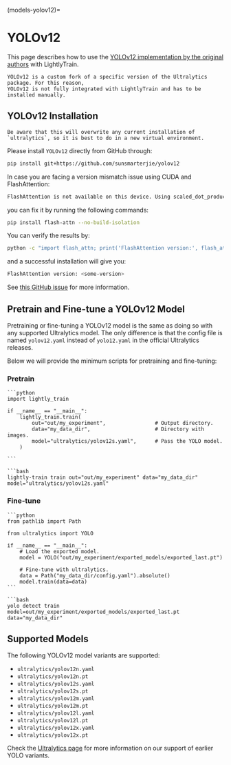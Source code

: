 (models-yolov12)=

# YOLOv12

This page describes how to use the [YOLOv12 implementation by the original authors](https://github.com/sunsmarterjie/yolov12)
with LightlyTrain.

```{note}
YOLOv12 is a custom fork of a specific version of the Ultralytics package. For this reason,
YOLOv12 is not fully integrated with LightlyTrain and has to be installed manually.
```

## YOLOv12 Installation

```{important}
Be aware that this will overwrite any current installation of `ultralytics`, so it is best to do in a new virtual environment.
```

Please install `YOLOv12` directly from GitHub through:

```bash
pip install git+https://github.com/sunsmarterjie/yolov12
```

In case you are facing a version mismatch issue using CUDA and FlashAttention:

```bash
FlashAttention is not available on this device. Using scaled_dot_product_attention instead.
```

you can fix it by running the following commands:

```bash
pip install flash-attn --no-build-isolation
```

You can verify the results by:

```bash
python -c "import flash_attn; print('FlashAttention version:', flash_attn.__version__)"
```

and a successful installation will give you:

```bash
FlashAttention version: <some-version>
```

See [this GitHub issue](https://github.com/sunsmarterjie/yolov12/issues/66) for more information.

## Pretrain and Fine-tune a YOLOv12 Model

Pretraining or fine-tuning a YOLOv12 model is the same as doing so with any supported Ultralytics model. The only difference is that the config file is named `yolov12.yaml` instead of `yolo12.yaml` in the official Ultralytics releases.

Below we will provide the minimum scripts for pretraining and fine-tuning:

### Pretrain

````{tab} Python
```python
import lightly_train

if __name__ == "__main__":
    lightly_train.train(
        out="out/my_experiment",                # Output directory.
        data="my_data_dir",                     # Directory with images.
        model="ultralytics/yolov12s.yaml",      # Pass the YOLO model.
    )

```
````

````{tab} Command Line
```bash
lightly-train train out="out/my_experiment" data="my_data_dir" model="ultralytics/yolov12s.yaml"
````

### Fine-tune

````{tab} Python
```python
from pathlib import Path

from ultralytics import YOLO

if __name__ == "__main__":
    # Load the exported model.
    model = YOLO("out/my_experiment/exported_models/exported_last.pt")

    # Fine-tune with ultralytics.
    data = Path("my_data_dir/config.yaml").absolute()
    model.train(data=data)
```
````

````{tab} Command Line
```bash
yolo detect train model=out/my_experiment/exported_models/exported_last.pt data="my_data_dir"
````

## Supported Models

The following YOLOv12 model variants are supported:

- `ultralytics/yolov12n.yaml`
- `ultralytics/yolov12n.pt`
- `ultralytics/yolov12s.yaml`
- `ultralytics/yolov12s.pt`
- `ultralytics/yolov12m.yaml`
- `ultralytics/yolov12m.pt`
- `ultralytics/yolov12l.yaml`
- `ultralytics/yolov12l.pt`
- `ultralytics/yolov12x.yaml`
- `ultralytics/yolov12x.pt`

Check the [Ultralytics page](#ultralytics) for more information on our support of earlier YOLO variants.
